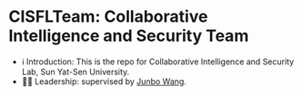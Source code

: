 # CISFLTeam: Collaborative Intelligence and Security Team
- ℹ️ Introduction: This is the repo for Collaborative Intelligence and Security Lab, Sun Yat-Sen University.
- 👩‍🏫 Leadership: supervised by [Junbo Wang](https://ise.sysu.edu.cn/teacher/teacher02/1364591.htm).
